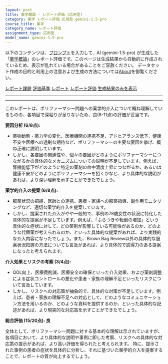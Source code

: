 ```yaml
---
layout: post
title: 薬学概論 - レポート評価 (応用型)
category: 薬学 レポート評価 応用型 gemini-1.5-pro
course_title: 薬学
category_name: レポート評価
assignment_type: 応用型
model_name: gemini-1.5-pro
---
```


以下のコンテンツは、[プロンプト](http://127.0.0.1:8000/generated/薬学/gemini-1.5-pro/prompt_レポート評価-応用型.md)を入力して、AI (gemini-1.5-pro) が生成した「[薬学概論](/contents/薬学/)」のレポート評価です。このページは生成結果から自動的に作成されているため、表示が乱れている場合があることをご容赦ください。
データセット作成の目的と利用上の注意および生成の方法については[About](/About)を御覧ください。

[レポート課題](../レポート課題-応用型)
[評価基準](../評価基準-応用型)
[レポート](../レポート-応用型)
[レポート評価](../レポート評価-応用型)
[生成結果のみを表示](http://127.0.0.1:8000/generated/薬学/gemini-1.5-pro/レポート評価-応用型.md)
  

***
***
  
このレポートは、ポリファーマシー問題への薬学的介入について概ね理解しているものの、各項目で深堀りが足りないため、良(8-11点)の評価が妥当です。

**要因分析 (6/8点):**

* 薬物動態・薬力学の変化、医療機関の連携不足、アドヒアランス低下、健康不安や医療への過剰な期待など、ポリファーマシーの主要な要因を挙げ、概ね正確に説明しています。
* しかし、各要因の関連性や、個々の要因がどのようにポリファーマシーにつながるかの具体的なメカニズムについての説明が不足しています。例えば、腎機能低下がどのように特定の薬剤の血中濃度上昇につながるか、あるいは健康不安がどのようにポリファーマシーを招くかなど、より具体的な説明があれば、より深い理解を示すことができたでしょう。

**薬学的介入の提案 (6/8点):**

* 服薬状況の把握、医師との連携、患者・家族への服薬指導、副作用モニタリングなど、適切な薬学的介入を提案しています。
* しかし、提案された介入がやや一般的で、事例の78歳女性の状況に特化した具体的な提案が不足しています。例えば、「ふらつきや転倒の増加」という具体的な症状に対して、どの薬剤が影響している可能性があるのか、どのような代替薬が考えられるのか、といった具体的な提案があれば、より実践的な介入内容になったでしょう。また、Brown Bag Review以外の具体的な服薬状況把握の方法についても言及があれば、より具体的で説得力のある提案になったと考えられます。

**介入効果とリスクの考察 (3/4点):**

* QOL向上、医療費削減、医療安全の確保といった介入効果、および薬剤調整による症状コントロールの悪化や患者・家族の理解不足といったリスクについて言及しています。
* しかし、リスクへの対応策が抽象的で、具体的な対策が不足しています。例えば、患者・家族の理解不足への対応として、どのようなコミュニケーション方法を用いるのか、どのような資料を提供するのか、といった具体的な記述があれば、より現実的な対応策を示すことができたでしょう。


**総合評価 (15/20点): 良**

全体として、ポリファーマシー問題に対する基本的な理解は示されていますが、各項目において、より具体的な説明や事例に即した考察、リスクへの具体的な対応策の提示があれば、より高い評価を得られたと考えられます。 特に、提示された事例の患者の症状を具体的に分析し、それに基づいた薬学的介入を提案することで、レポートの質が向上するでしょう。
